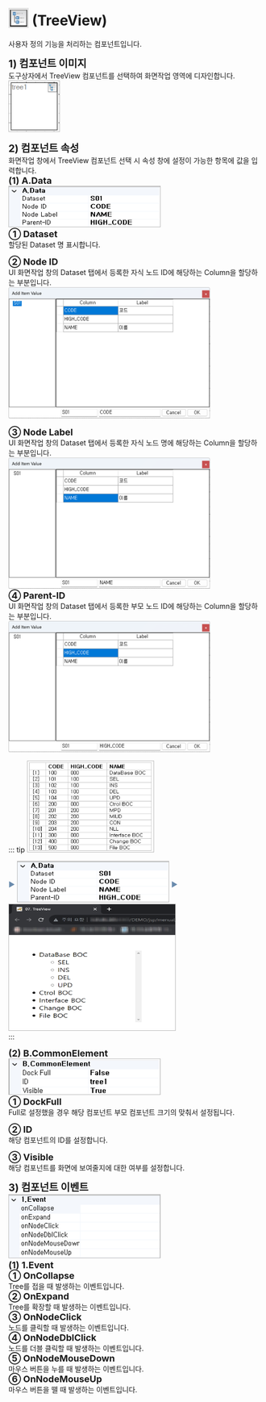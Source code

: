 # <img src="../../.vuepress/public/documentation/view-designer/Structure/Tool_Box/TreeView.png" style="position: relative;top: 5px;" width="40" height="40"> (TreeView)
사용자 정의 기능을 처리하는 컴포넌트입니다.<br/>

<b class="font20"> 1) 컴포넌트 이미지 </b> <br/>
도구상자에서 TreeView 컴포넌트를 선택하여 화면작업 영역에 디자인합니다. <br/>
<img src="../../.vuepress/public/documentation/view-designer/TreeView/TreeView_Image.png" class="boxBorder" width="100" height="100"> <br/>

<b class="font20"> 2) 컴포넌트 속성 </b> <br/>
화면작업 창에서 TreeView 컴포넌트 선택 시 속성 창에 설정이 가능한 항목에 값을 입력합니다. <br/>
<b class="font18"> (1) A.Data </b> <br/>
<img src="../../.vuepress/public/documentation/view-designer/TreeView/TreeView_Data.png"  class="boxBorder" width="300" height="80"/> <br/>
<b class="font18"> ① Dataset </b> <br/>
할당된 Dataset 명 표시합니다. 

<b class="font18"> ② Node ID </b> <br/>
UI 화면작업 창의 Dataset 탭에서 등록한 자식 노드 ID에 해당하는 Column을 할당하는 부분입니다.<br/>
<img src="../../.vuepress/public/documentation/view-designer/TreeView/TreeView_Node_ID.png" width="400" height="260"/> <br/>

<b class="font18"> ③ Node Label </b> <br/>
UI 화면작업 창의 Dataset 탭에서 등록한 자식 노드 명에 해당하는 Column을 할당하는 부분입니다. <br/>
<img src="../../.vuepress/public/documentation/view-designer/TreeView/TreeView_Node_Label.png" width="400" height="260"/> <br/>
<b style="font-size: 18px"> ④ Parent-ID </b> <br/>
UI 화면작업 창의 Dataset 탭에서 등록한 부모 노드 ID에 해당하는 Column을 할당하는 부분입니다.<br/>
<img src="../../.vuepress/public/documentation/view-designer/TreeView/TreeView_Parent-ID.png" width="400" height="260"/> <br/> 
<!-- Remark -->
::: tip <Badge type="tip" text="Remark" vertical="middle" /> 
<img src="../../.vuepress/public/documentation/view-designer/TreeView/TreeView_remark(1).png"  class="boxBorder" width="250" height="180"/> <div class="arrow" style="bottom: 30px;"> ▶ </div> <img src="../../.vuepress/public/documentation/view-designer/TreeView/TreeView_Data.png"  class="boxBorder" width="300" height="80"/> <div class="arrow" style="bottom: 30px;"> ▶ </div> <img src="../../.vuepress/public/documentation/view-designer/TreeView/TreeView_remark(2).png"  class="boxBorder" width="330" height="250"/> <br/>
:::
<!-- -->
<b class="font18"> (2) B.CommonElement </b> <br/>
<img src="../../.vuepress/public/documentation/view-designer/TreeView/TreeView_CommonElement.png"  class="boxBorder"  width="300" height="70"/> <br/>
<b class="font18"> ① DockFull </b> <br/>
Full로 설정했을 경우 해당 컴포넌트 부모 컴포넌트 크기의 맞춰서 설정됩니다. 

<b class="font18"> ② ID </b> <br/>
해당 컴포넌트의 ID를 설정합니다.  

<b class="font18"> ③ Visible </b> <br/>
해당 컴포넌트를 화면에 보여줄지에 대한 여부를 설정합니다. <br/>

<b class="font20"> 3) 컴포넌트 이벤트 </b> <br/>
<img src="../../.vuepress/public/documentation/view-designer/TreeView/TreeView_Event.png"  style="border: 1px solid #bbb;" width="300" height="125"/> <br/> 
<b class="font18"> (1) 1.Event </b> <br/>
<b class="font18"> ① OnCollapse  </b> <br/>
Tree를 접을 때 발생하는 이벤트입니다. <br/>
<b class="font18"> ② OnExpand  </b> <br/>
Tree를 확장할 때 발생하는 이벤트입니다. <br/>
<b class="font18"> ③ OnNodeClick  </b> <br/>
노드를 클릭할 때 발생하는 이벤트입니다. <br/>
<b class="font18"> ④ OnNodeDblClick  </b> <br/>
노드를 더블 클릭할 때 발생하는 이벤트입니다. <br/>
<b class="font18"> ⑤ OnNodeMouseDown  </b> <br/>
마우스 버튼을 누를 때 발생하는 이벤트입니다. <br/>
<b class="font18"> ⑥ OnNodeMouseUp  </b> <br/>
마우스 버튼을 뗄 때 발생하는 이벤트입니다. <br/>


<style type='text/css'>
  [class*="boxBorder"] { border: 1px solid #bbb; }
  [class*="font20"] { font-size: 20px }
  [class*="font18"] { font-size: 18px }
  [class="boxB"] { background: #6a8bad3b;padding:10px;border-radius: 4px; }
  [class="spanBtn"] { border: 1px solid #bbb; border-radius: 4px;padding: 3px;background:white; color:dimgrey; }
  [class="spanEx"] { color: #00a4ff; }
  [class="arrow"] { color: #6a8bad;display: inline-block;position: relative;width:13px; }
</style>